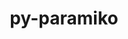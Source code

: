 ---
title: "py-paramiko"
layout: cache
categories: [package, develop]
meta: {"versions": ["2.12.0"], "compilers": ["gcc@=11.1.0", "oneapi@=2023.1.0", "oneapi@=2023.2.0"], "oss": ["ubuntu20.04"], "platforms": ["linux"], "targets": ["ppc64le", "x86_64", "x86_64_v3"], "stacks": ["e4s", "e4s-oneapi", "e4s-power", "root"], "num_specs": 14, "num_specs_by_stack": {"root": 14, "e4s-power": 5, "e4s-oneapi": 5, "e4s": 4}}
spec_details: [{"hash": "qwl7hkee3vqy3zxtwbryx2maowiw5k2d", "compiler": "gcc@=11.1.0", "versions": ["2.12.0"], "os": "ubuntu20.04", "platform": "linux", "target": "ppc64le", "variants": ["build_system=python_pip", "~invoke"], "stacks": ["root", "e4s-power"], "size": "-", "tarball": "https://binaries.spack.io/develop/build_cache/linux-ubuntu20.04-ppc64le/gcc-11.1.0/py-paramiko-2.12.0/linux-ubuntu20.04-ppc64le-gcc-11.1.0-py-paramiko-2.12.0-qwl7hkee3vqy3zxtwbryx2maowiw5k2d.spack"}, {"hash": "ljxxugku57adfhifuwzj5bla67aozosi", "compiler": "gcc@=11.1.0", "versions": ["2.12.0"], "os": "ubuntu20.04", "platform": "linux", "target": "ppc64le", "variants": ["build_system=python_pip", "~invoke"], "stacks": ["root", "e4s-power"], "size": "-", "tarball": "https://binaries.spack.io/develop/build_cache/linux-ubuntu20.04-ppc64le/gcc-11.1.0/py-paramiko-2.12.0/linux-ubuntu20.04-ppc64le-gcc-11.1.0-py-paramiko-2.12.0-ljxxugku57adfhifuwzj5bla67aozosi.spack"}, {"hash": "5qdj3mwinnccf3e2ouan5pbhprt6j4nd", "compiler": "gcc@=11.1.0", "versions": ["2.12.0"], "os": "ubuntu20.04", "platform": "linux", "target": "ppc64le", "variants": ["build_system=python_pip", "~invoke"], "stacks": ["root", "e4s-power"], "size": "-", "tarball": "https://binaries.spack.io/develop/build_cache/linux-ubuntu20.04-ppc64le/gcc-11.1.0/py-paramiko-2.12.0/linux-ubuntu20.04-ppc64le-gcc-11.1.0-py-paramiko-2.12.0-5qdj3mwinnccf3e2ouan5pbhprt6j4nd.spack"}, {"hash": "ri7wi4muokssj4mr4z6btsb7apd4oxuc", "compiler": "gcc@=11.1.0", "versions": ["2.12.0"], "os": "ubuntu20.04", "platform": "linux", "target": "ppc64le", "variants": ["build_system=python_pip", "~invoke"], "stacks": ["root", "e4s-power"], "size": "-", "tarball": "https://binaries.spack.io/develop/build_cache/linux-ubuntu20.04-ppc64le/gcc-11.1.0/py-paramiko-2.12.0/linux-ubuntu20.04-ppc64le-gcc-11.1.0-py-paramiko-2.12.0-ri7wi4muokssj4mr4z6btsb7apd4oxuc.spack"}, {"hash": "nfdaevfvvhfaylcwggzh6niwurrhid7n", "compiler": "gcc@=11.1.0", "versions": ["2.12.0"], "os": "ubuntu20.04", "platform": "linux", "target": "ppc64le", "variants": ["build_system=python_pip", "~invoke"], "stacks": ["root", "e4s-power"], "size": "-", "tarball": "https://binaries.spack.io/develop/build_cache/linux-ubuntu20.04-ppc64le/gcc-11.1.0/py-paramiko-2.12.0/linux-ubuntu20.04-ppc64le-gcc-11.1.0-py-paramiko-2.12.0-nfdaevfvvhfaylcwggzh6niwurrhid7n.spack"}, {"hash": "4pwt5bop3sygmln74maxdgoxo2hqrdpd", "compiler": "oneapi@=2023.1.0", "versions": ["2.12.0"], "os": "ubuntu20.04", "platform": "linux", "target": "x86_64", "variants": ["build_system=python_pip", "~invoke"], "stacks": ["root", "e4s-oneapi"], "size": "-", "tarball": "https://binaries.spack.io/develop/build_cache/linux-ubuntu20.04-x86_64/oneapi-2023.1.0/py-paramiko-2.12.0/linux-ubuntu20.04-x86_64-oneapi-2023.1.0-py-paramiko-2.12.0-4pwt5bop3sygmln74maxdgoxo2hqrdpd.spack"}, {"hash": "toapsgfut2weoqvovke2abfrvjzgbylq", "compiler": "oneapi@=2023.1.0", "versions": ["2.12.0"], "os": "ubuntu20.04", "platform": "linux", "target": "x86_64", "variants": ["build_system=python_pip", "~invoke"], "stacks": ["root", "e4s-oneapi"], "size": "-", "tarball": "https://binaries.spack.io/develop/build_cache/linux-ubuntu20.04-x86_64/oneapi-2023.1.0/py-paramiko-2.12.0/linux-ubuntu20.04-x86_64-oneapi-2023.1.0-py-paramiko-2.12.0-toapsgfut2weoqvovke2abfrvjzgbylq.spack"}, {"hash": "spl62fdyk3762m7fmsd53323frv46wv5", "compiler": "oneapi@=2023.1.0", "versions": ["2.12.0"], "os": "ubuntu20.04", "platform": "linux", "target": "x86_64", "variants": ["build_system=python_pip", "~invoke"], "stacks": ["root", "e4s-oneapi"], "size": "-", "tarball": "https://binaries.spack.io/develop/build_cache/linux-ubuntu20.04-x86_64/oneapi-2023.1.0/py-paramiko-2.12.0/linux-ubuntu20.04-x86_64-oneapi-2023.1.0-py-paramiko-2.12.0-spl62fdyk3762m7fmsd53323frv46wv5.spack"}, {"hash": "dnuqyxe3ncrbkyy3v22or2rinndvol2l", "compiler": "oneapi@=2023.1.0", "versions": ["2.12.0"], "os": "ubuntu20.04", "platform": "linux", "target": "x86_64", "variants": ["build_system=python_pip", "~invoke"], "stacks": ["root", "e4s-oneapi"], "size": "-", "tarball": "https://binaries.spack.io/develop/build_cache/linux-ubuntu20.04-x86_64/oneapi-2023.1.0/py-paramiko-2.12.0/linux-ubuntu20.04-x86_64-oneapi-2023.1.0-py-paramiko-2.12.0-dnuqyxe3ncrbkyy3v22or2rinndvol2l.spack"}, {"hash": "qfqqjuscqfehbj3cai66hqtui4zluv5f", "compiler": "oneapi@=2023.2.0", "versions": ["2.12.0"], "os": "ubuntu20.04", "platform": "linux", "target": "x86_64", "variants": ["build_system=python_pip", "~invoke"], "stacks": ["root", "e4s-oneapi"], "size": "-", "tarball": "https://binaries.spack.io/develop/build_cache/linux-ubuntu20.04-x86_64/oneapi-2023.2.0/py-paramiko-2.12.0/linux-ubuntu20.04-x86_64-oneapi-2023.2.0-py-paramiko-2.12.0-qfqqjuscqfehbj3cai66hqtui4zluv5f.spack"}, {"hash": "pgo66ebdocqasn4jlmkmabt2r47wtghq", "compiler": "gcc@=11.1.0", "versions": ["2.12.0"], "os": "ubuntu20.04", "platform": "linux", "target": "x86_64_v3", "variants": ["build_system=python_pip", "~invoke"], "stacks": ["root", "e4s"], "size": "-", "tarball": "https://binaries.spack.io/develop/build_cache/linux-ubuntu20.04-x86_64_v3/gcc-11.1.0/py-paramiko-2.12.0/linux-ubuntu20.04-x86_64_v3-gcc-11.1.0-py-paramiko-2.12.0-pgo66ebdocqasn4jlmkmabt2r47wtghq.spack"}, {"hash": "nxjnlopwn464tw24uqxgrgdzekh4ulz6", "compiler": "gcc@=11.1.0", "versions": ["2.12.0"], "os": "ubuntu20.04", "platform": "linux", "target": "x86_64_v3", "variants": ["build_system=python_pip", "~invoke"], "stacks": ["root", "e4s"], "size": "-", "tarball": "https://binaries.spack.io/develop/build_cache/linux-ubuntu20.04-x86_64_v3/gcc-11.1.0/py-paramiko-2.12.0/linux-ubuntu20.04-x86_64_v3-gcc-11.1.0-py-paramiko-2.12.0-nxjnlopwn464tw24uqxgrgdzekh4ulz6.spack"}, {"hash": "ld4zqgl7f76hsfsbxqv7ecgog75qpjdl", "compiler": "gcc@=11.1.0", "versions": ["2.12.0"], "os": "ubuntu20.04", "platform": "linux", "target": "x86_64_v3", "variants": ["build_system=python_pip", "~invoke"], "stacks": ["root", "e4s"], "size": "-", "tarball": "https://binaries.spack.io/develop/build_cache/linux-ubuntu20.04-x86_64_v3/gcc-11.1.0/py-paramiko-2.12.0/linux-ubuntu20.04-x86_64_v3-gcc-11.1.0-py-paramiko-2.12.0-ld4zqgl7f76hsfsbxqv7ecgog75qpjdl.spack"}, {"hash": "nuz5r73cvu4swcrt7sqvnczkvwdkeef5", "compiler": "gcc@=11.1.0", "versions": ["2.12.0"], "os": "ubuntu20.04", "platform": "linux", "target": "x86_64_v3", "variants": ["build_system=python_pip", "~invoke"], "stacks": ["root", "e4s"], "size": "-", "tarball": "https://binaries.spack.io/develop/build_cache/linux-ubuntu20.04-x86_64_v3/gcc-11.1.0/py-paramiko-2.12.0/linux-ubuntu20.04-x86_64_v3-gcc-11.1.0-py-paramiko-2.12.0-nuz5r73cvu4swcrt7sqvnczkvwdkeef5.spack"}]
---